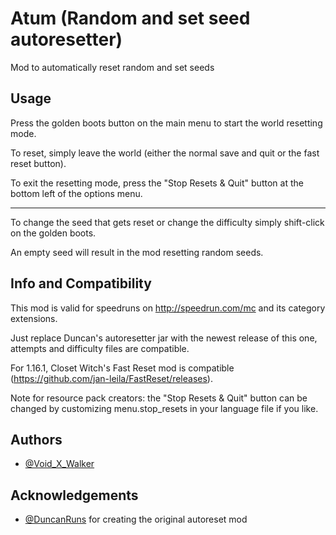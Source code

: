 
# Atum (Random and set seed autoresetter)

Mod to automatically reset random and set seeds

## Usage

Press the golden boots button on the main menu to start the world resetting mode.

To reset, simply leave the world (either the normal save and quit or the fast reset button).

To exit the resetting mode, press the "Stop Resets & Quit" button at the bottom left of the options menu.

----------

To change the seed that gets reset or change the difficulty simply shift-click on the golden boots.

An empty seed will result in the mod resetting random seeds. 

## Info and Compatibility

This mod is valid for speedruns on http://speedrun.com/mc and its category extensions.

Just replace Duncan's autoresetter jar with the newest release of this one, attempts and difficulty files are compatible.

For 1.16.1, Closet Witch's Fast Reset mod is compatible (https://github.com/jan-leila/FastReset/releases).

Note for resource pack creators: the "Stop Resets & Quit" button can be changed by customizing menu.stop_resets in your language file if you like.

## Authors

- [@Void_X_Walker](https://www.github.com/voidxwalker) 

## Acknowledgements
- [@DuncanRuns](https://github.com/DuncanRuns) for creating the original autoreset mod
